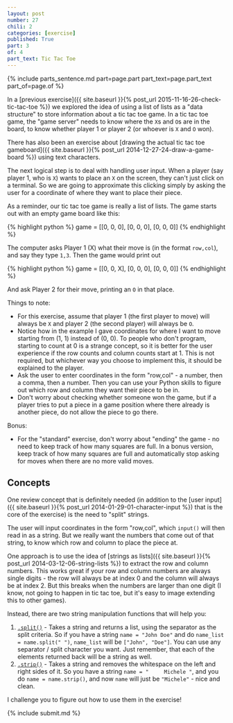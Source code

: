 ```yaml
---
layout: post
number: 27
chili: 2
categories: [exercise]
published: True
part: 3
of: 4
part_text: Tic Tac Toe
---
```


{% include parts_sentence.md part=page.part part_text=page.part_text part_of=page.of %}

In a [previous exercise]({{ site.baseurl }}{% post_url 2015-11-16-26-check-tic-tac-toe %}) we explored the idea of using a list of lists as a "data structure" to store information about a tic tac toe game. In a tic tac toe game, the "game server" needs to know where the `X`s and `O`s are in the board, to know whether player 1 or player 2 (or whoever is `X` and `O` won).

There has also been an exercise about [drawing the actual tic tac toe gameboard]({{ site.baseurl }}{% post_url 2014-12-27-24-draw-a-game-board %}) using text characters.

The next logical step is to deal with handling user input. When a player (say player 1, who is `X`) wants to place an `X` on the screen, they can't just click on a terminal. So we are going to approximate this clicking simply by asking the user for a coordinate of where they want to place their piece.

As a reminder, our tic tac toe game is really a list of lists. The game starts out with an empty game board like this: 

{% highlight python %}
game = [[0, 0, 0],
	[0, 0, 0],
	[0, 0, 0]]
{% endhighlight %}

The computer asks Player 1 (X) what their move is (in the format `row,col`), and say they type `1,3`. Then the game would print out

{% highlight python %}
game = [[0, 0, X],
	[0, 0, 0],
	[0, 0, 0]]
{% endhighlight %}

And ask Player 2 for their move, printing an `O` in that place.

Things to note:

* For this exercise, assume that player 1 (the first player to move) will always be `X` and player 2 (the second player) will always be `O`.
* Notice how in the example I gave coordinates for where I want to move starting from (1, 1) instead of (0, 0). To people who don't program, starting to count at 0 is a strange concept, so it is better for the user experience if the row counts and column counts start at 1. This is not required, but whichever way you choose to implement this, it should be explained to the player.
* Ask the user to enter coordinates in the form "row,col" - a number, then a comma, then a number. Then you can use your Python skills to figure out which row and column they want their piece to be in.
* Don't worry about checking whether someone won the game, but if a player tries to put a piece in a game position where there already is another piece, do not allow the piece to go there. 

Bonus:

* For the "standard" exercise, don't worry about "ending" the game - no need to keep track of how many squares are full. In a bonus version, keep track of how many squares are full and automatically stop asking for moves when there are no more valid moves.

## Concepts

One review concept that is definitely needed (in addition to the [user input]({{ site.baseurl }}{% post_url 2014-01-29-01-character-input %}) that is the core of the exercise) is the need to "split" strings. 

The user will input coordinates in the form "row,col", which `input()` will then read in as a string. But we really want the numbers that come out of that string, to know which row and column to place the piece at.

One approach is to use the idea of [strings as lists]({{ site.baseurl }}{% post_url 2014-03-12-06-string-lists %}) to extract the row and column numbers. This works great if your row and column numbers are always single digits - the row will always be at index 0 and the column will always be at index 2. But this breaks when the numbers are larger than one digit (I know, not going to happen in tic tac toe, but it's easy to image extending this to other games).

Instead, there are two string manipulation functions that will help you: 

1. [`.split()`](https://docs.python.org/2/library/string.html#string.split) - Takes a string and returns a list, using the separator as the split criteria. So if you have a string `name = "John Doe"` and do `name_list = name.split(" ")`, `name_list` will be `["John", "Doe"]`. You can use any separator / split character you want. Just remember, that each of the elements returned back will be a string as well.
2. [`.strip()`](https://docs.python.org/2/library/string.html#string.strip) - Takes a string and removes the whitespace on the left and right sides of it. So you have a string `name = "     Michele "`, and you do `name = name.strip()`, and now `name` will just be `"Michele"` - nice and clean.

I challenge you to figure out how to use them in the exercise!

{% include submit.md %}